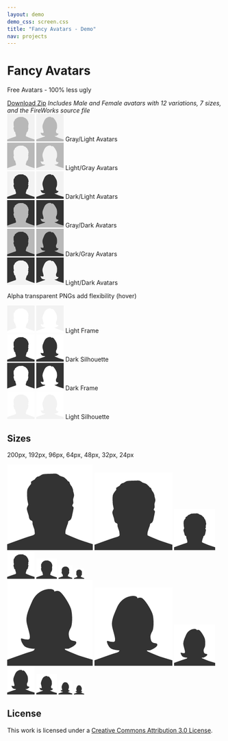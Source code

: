 ```yaml
---
layout: demo
demo_css: screen.css
title: "Fancy Avatars - Demo"
nav: projects
---
```

<h1>Fancy Avatars</h1>
<p>Free Avatars - 100% less ugly</p>
<span id="download">
  <a class="button" href="../fancy-avatars.zip" title="download">Download Zip</a>
  <em>Includes Male and Female avatars with 12 variations, 7 sizes, and the FireWorks source file</em>
</span>
<div class="avatars">
  <img src="images/avatar_male_gray_on_light_64x64.png" width="64px" height="64px"  alt="avatar" title=""/>
  <img src="images/avatar_female_gray_on_light_64x64.png" width="64px" height="64px"  alt="avatar" title=""/>
  <span>Gray/Light Avatars</span>
</div>
<div class="avatars">
  <img src="images/avatar_male_light_on_gray_64x64.png" width="64px" height="64px"  alt="avatar" title=""/>
  <img src="images/avatar_female_light_on_gray_64x64.png" width="64px" height="64px"  alt="avatar" title=""/>
  <span>Light/Gray Avatars</span>
</div>
<div class="avatars">
  <img src="images/avatar_male_dark_on_light_64x64.png" width="64px" height="64px"  alt="avatar" title=""/>
  <img src="images/avatar_female_dark_on_light_64x64.png" width="64px" height="64px"  alt="avatar" title=""/>
  <span>Dark/Light Avatars</span>
</div>
<div class="avatars">
  <img src="images/avatar_male_gray_on_dark_64x64.png" width="64px" height="64px"  alt="avatar" title=""/>
  <img src="images/avatar_female_gray_on_dark_64x64.png" width="64px" height="64px"  alt="avatar" title=""/>
  <span>Gray/Dark Avatars</span>
</div>
<div class="avatars">
  <img src="images/avatar_male_dark_on_gray_64x64.png" width="64px" height="64px"  alt="avatar" title=""/>
  <img src="images/avatar_female_dark_on_gray_64x64.png" width="64px" height="64px"  alt="avatar" title=""/>
  <span>Dark/Gray Avatars</span>
</div>
<div class="avatars">
  <img src="images/avatar_male_light_on_dark_64x64.png" width="64px" height="64px"  alt="avatar" title=""/>
  <img src="images/avatar_female_light_on_dark_64x64.png" width="64px" height="64px"  alt="avatar" title=""/>
  <span>Light/Dark Avatars</span>
</div>
<div>
  <p>Alpha transparent PNGs add flexibility (hover)</p>
</div>
<div class="light-frame">
  <img class="avatar male" src="images/avatar_male_light_frame_64x64.png" width="64px" height="64px"  alt="avatar" title=""/>
  <img class="avatar female" src="images/avatar_female_light_frame_64x64.png" width="64px" height="64px"  alt="avatar" title=""/>
  <span>Light Frame</span>
</div>
<div class="dark-clear">
  <img class="avatar male" src="images/avatar_male_dark_on_clear_64x64.png" width="64px" height="64px"  alt="avatar" title=""/>
  <img class="avatar female" src="images/avatar_female_dark_on_clear_64x64.png" width="64px" height="64px"  alt="avatar" title=""/>
  <span>Dark Silhouette</span>
</div>
<div class="dark-frame">
  <img class="avatar male" src="images/avatar_male_dark_frame_64x64.png" width="64px" height="64px"  alt="avatar" title=""/>
  <img class="avatar female" src="images/avatar_female_dark_frame_64x64.png" width="64px" height="64px"  alt="avatar" title=""/>
  <span>Dark Frame</span>
</div>
<div class="light-clear">
  <img class="avatar male" src="images/avatar_male_light_on_clear_64x64.png" width="64px" height="64px"  alt="avatar" title=""/>
  <img class="avatar female" src="images/avatar_female_light_on_clear_64x64.png" width="64px" height="64px"  alt="avatar" title=""/>
  <span>Light Silhouette</span>
</div>
<div>
  <h2>Sizes</h2>
  <p>200px, 192px, 96px, 64px, 48px, 32px, 24px</p>
</div>
<div class="male-sizes">
  <img class="avatar dark-clear" src="images/avatar_male_dark_on_clear_200x200.png" alt="avatar" title=""/>
  <img class="avatar dark-clear a182" src="images/avatar_male_dark_on_clear_182x182.png" alt="avatar" title=""/>
  <img class="avatar dark-clear a96" src="images/avatar_male_dark_on_clear_96x96.png" alt="avatar" title=""/>
  <img class="avatar dark-clear a64" src="images/avatar_male_dark_on_clear_64x64.png" width="64px" height="64px"  alt="avatar" title=""/>
  <img class="avatar dark-clear a48" src="images/avatar_male_dark_on_clear_48x48.png" alt="avatar" title=""/>
  <img class="avatar dark-clear a32" src="images/avatar_male_dark_on_clear_32x32.png" alt="avatar" title=""/>
  <img class="avatar dark-clear a24" src="images/avatar_male_dark_on_clear_24x24.png" alt="avatar" title=""/>
</div>
<div class="female-sizes">
  <img class="avatar dark-clear" src="images/avatar_female_dark_on_clear_200x200.png" alt="avatar" title=""/>
  <img class="avatar dark-clear" src="images/avatar_female_dark_on_clear_182x182.png" alt="avatar" title=""/>
  <img class="avatar dark-clear" src="images/avatar_female_dark_on_clear_96x96.png" alt="avatar" title=""/>
  <img class="avatar dark-clear" src="images/avatar_female_dark_on_clear_64x64.png" width="64px" height="64px"  alt="avatar" title=""/>
  <img class="avatar dark-clear" src="images/avatar_female_dark_on_clear_48x48.png" alt="avatar" title=""/>
  <img class="avatar dark-clear" src="images/avatar_female_dark_on_clear_32x32.png" alt="avatar" title=""/>
  <img class="avatar dark-clear" src="images/avatar_female_dark_on_clear_24x24.png" alt="avatar" title=""/>
</div>
<div>
<h2>License</h2>
<p class="license">
  This work is licensed under a <a rel="license" href="http://creativecommons.org/licenses/by/3.0/">Creative Commons Attribution 3.0 License</a>.
</p>
</div>